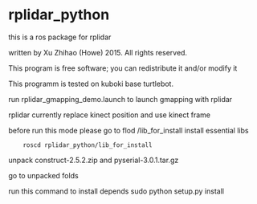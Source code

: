 # rplidar_python
 this is a ros package for rplidar

 written by Xu Zhihao (Howe) 2015.  All rights reserved.

 This program is free software; you can redistribute it and/or modify it

 This programm is tested on kuboki base turtlebot. 

 run rplidar_gmapping_demo.launch to launch gmapping with rplidar

 rplidar currently replace kinect position and use kinect frame
 
 before run this mode please go to flod /lib_for_install install essential libs
 
        roscd rplidar_python/lib_for_install
 
 unpack construct-2.5.2.zip and pyserial-3.0.1.tar.gz
 
 go to unpacked folds
 
 run this command to install depends
        sudo python setup.py install
 
 
